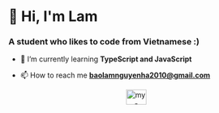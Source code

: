 <h1>👋 Hi, I'm Lam</h1>
<h3>A student who likes to code from Vietnamese :)</h3>

- 🌱 I’m currently learning **TypeScript and JavaScript**

- 📫 How to reach me **baolamnguyenha2010@gmail.com**

<p align="center">
<a href="https://discord.com/users/736636650796351559" target="blank"><img align="center" src="https://www.svgrepo.com/show/353655/discord-icon.svg" alt="my-discord" height="30" width="40" /></a>
